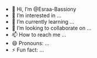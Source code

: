 - 👋 Hi, I’m @Esraa-Bassiony
- 👀 I’m interested in ...
- 🌱 I’m currently learning ...
- 💞️ I’m looking to collaborate on ...
- 📫 How to reach me ...
- 😄 Pronouns: ...
- ⚡ Fun fact: ...

<!---
Esraa-Bassiony/Esraa-Bassiony is a ✨ special ✨ repository because its `README.md` (this file) appears on your GitHub profile.
You can click the Preview link to take a look at your changes.
--->
